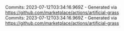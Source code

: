Commits: 2023-07-12T03:34:16.969Z - Generated via https://github.com/marketplace/actions/artificial-grass
<br>
Commits: 2023-07-12T03:34:16.969Z - Generated via https://github.com/marketplace/actions/artificial-grass
<br>

